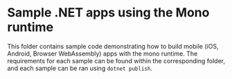 # Sample .NET apps using the Mono runtime

This folder contains sample code demonstrating how to build mobile (iOS, Android, Browser WebAssembly) apps with the mono runtime. The requirements for each sample can be found within the corresponding folder, and each sample can be ran using `dotnet publish`.
